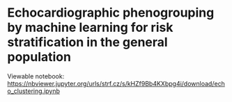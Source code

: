 # Echocardiographic phenogrouping by machine learning  for risk stratification in the general population 

Viewable notebook: https://nbviewer.jupyter.org/urls/strf.cz/s/kHZf9Bb4KXbpg4i/download/echo_clustering.ipynb
